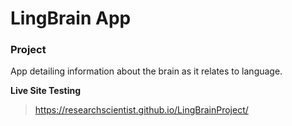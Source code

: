 # LingBrain App

### Project

App detailing information about the brain as it relates to language.

**Live Site Testing**

> https://researchscientist.github.io/LingBrainProject/
 